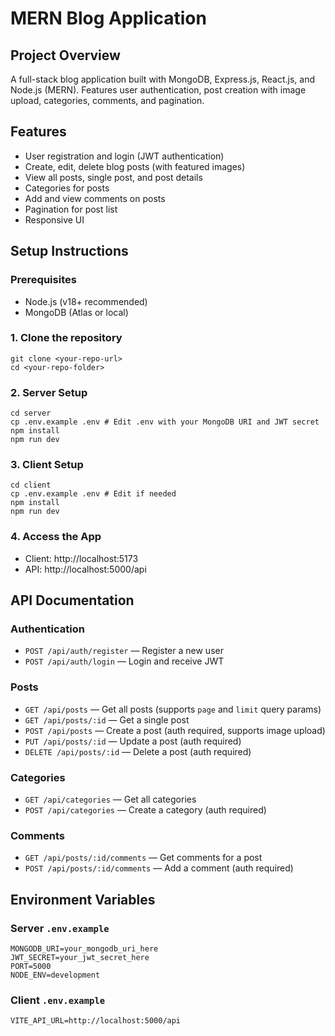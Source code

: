 # MERN Blog Application

## Project Overview
A full-stack blog application built with MongoDB, Express.js, React.js, and Node.js (MERN). Features user authentication, post creation with image upload, categories, comments, and pagination.

## Features
- User registration and login (JWT authentication)
- Create, edit, delete blog posts (with featured images)
- View all posts, single post, and post details
- Categories for posts
- Add and view comments on posts
- Pagination for post list
- Responsive UI

## Setup Instructions

### Prerequisites
- Node.js (v18+ recommended)
- MongoDB (Atlas or local)

### 1. Clone the repository
```
git clone <your-repo-url>
cd <your-repo-folder>
```

### 2. Server Setup
```
cd server
cp .env.example .env # Edit .env with your MongoDB URI and JWT secret
npm install
npm run dev
```

### 3. Client Setup
```
cd client
cp .env.example .env # Edit if needed
npm install
npm run dev
```

### 4. Access the App
- Client: http://localhost:5173
- API: http://localhost:5000/api

## API Documentation

### Authentication
- `POST /api/auth/register` — Register a new user
- `POST /api/auth/login` — Login and receive JWT

### Posts
- `GET /api/posts` — Get all posts (supports `page` and `limit` query params)
- `GET /api/posts/:id` — Get a single post
- `POST /api/posts` — Create a post (auth required, supports image upload)
- `PUT /api/posts/:id` — Update a post (auth required)
- `DELETE /api/posts/:id` — Delete a post (auth required)

### Categories
- `GET /api/categories` — Get all categories
- `POST /api/categories` — Create a category (auth required)

### Comments
- `GET /api/posts/:id/comments` — Get comments for a post
- `POST /api/posts/:id/comments` — Add a comment (auth required)

## Environment Variables

### Server `.env.example`
```
MONGODB_URI=your_mongodb_uri_here
JWT_SECRET=your_jwt_secret_here
PORT=5000
NODE_ENV=development
```

### Client `.env.example`
```
VITE_API_URL=http://localhost:5000/api
```

